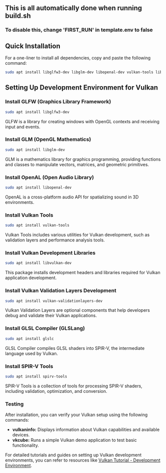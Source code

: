 ## This is all automatically done when running build.sh
### To disable this, change 'FIRST_RUN' in template.env to false

## Quick Installation
For a one-liner to install all dependencies, copy and paste the following command:
```bash
sudo apt install libglfw3-dev libglm-dev libopenal-dev vulkan-tools libvulkan-dev vulkan-validationlayers-dev glslc spirv-tools
```
## Setting Up Development Environment for Vulkan

### Install GLFW (Graphics Library Framework)
```bash
sudo apt install libglfw3-dev
```
GLFW is a library for creating windows with OpenGL contexts and receiving input and events.

### Install GLM (OpenGL Mathematics)
```bash
sudo apt install libglm-dev
```
GLM is a mathematics library for graphics programming, providing functions and classes to manipulate vectors, matrices, and geometric primitives.

### Install OpenAL (Open Audio Library)
```bash
sudo apt install libopenal-dev
```
OpenAL is a cross-platform audio API for spatializing sound in 3D environments.

### Install Vulkan Tools
```bash
sudo apt install vulkan-tools
```
Vulkan Tools includes various utilities for Vulkan development, such as validation layers and performance analysis tools.

### Install Vulkan Development Libraries
```bash
sudo apt install libvulkan-dev
```
This package installs development headers and libraries required for Vulkan application development.

### Install Vulkan Validation Layers Development
```bash
sudo apt install vulkan-validationlayers-dev
```
Vulkan Validation Layers are optional components that help developers debug and validate their Vulkan applications.

### Install GLSL Compiler (GLSLang)
```bash
sudo apt install glslc
```
GLSL Compiler compiles GLSL shaders into SPIR-V, the intermediate language used by Vulkan.

### Install SPIR-V Tools
```bash
sudo apt install spirv-tools
```
SPIR-V Tools is a collection of tools for processing SPIR-V shaders, including validation, optimization, and conversion.

### Testing

After installation, you can verify your Vulkan setup using the following commands:

- **vulkaninfo:** Displays information about Vulkan capabilities and available devices.
- **vkcube:** Runs a simple Vulkan demo application to test basic functionality.

For detailed tutorials and guides on setting up Vulkan development environments, you can refer to resources like [Vulkan Tutorial - Development Environment](https://vulkan-tutorial.com/Development_environment).
